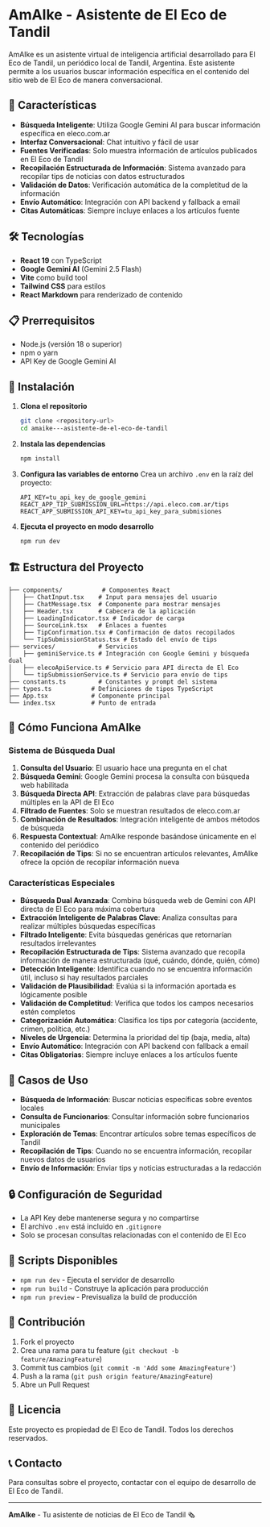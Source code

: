 # AmAIke - Asistente de El Eco de Tandil

AmAIke es un asistente virtual de inteligencia artificial desarrollado para El Eco de Tandil, un periódico local de Tandil, Argentina. Este asistente permite a los usuarios buscar información específica en el contenido del sitio web de El Eco de manera conversacional.

## 🚀 Características

- **Búsqueda Inteligente**: Utiliza Google Gemini AI para buscar información específica en eleco.com.ar
- **Interfaz Conversacional**: Chat intuitivo y fácil de usar
- **Fuentes Verificadas**: Solo muestra información de artículos publicados en El Eco de Tandil
- **Recopilación Estructurada de Información**: Sistema avanzado para recopilar tips de noticias con datos estructurados
- **Validación de Datos**: Verificación automática de la completitud de la información
- **Envío Automático**: Integración con API backend y fallback a email
- **Citas Automáticas**: Siempre incluye enlaces a los artículos fuente

## 🛠️ Tecnologías

- **React 19** con TypeScript
- **Google Gemini AI** (Gemini 2.5 Flash)
- **Vite** como build tool
- **Tailwind CSS** para estilos
- **React Markdown** para renderizado de contenido

## 📋 Prerrequisitos

- Node.js (versión 18 o superior)
- npm o yarn
- API Key de Google Gemini AI

## 🔧 Instalación

1. **Clona el repositorio**
   ```bash
   git clone <repository-url>
   cd amaike---asistente-de-el-eco-de-tandil
   ```

2. **Instala las dependencias**
   ```bash
   npm install
   ```

3. **Configura las variables de entorno**
   Crea un archivo `.env` en la raíz del proyecto:
   ```env
   API_KEY=tu_api_key_de_google_gemini
   REACT_APP_TIP_SUBMISSION_URL=https://api.eleco.com.ar/tips
   REACT_APP_SUBMISSION_API_KEY=tu_api_key_para_submisiones
   ```

4. **Ejecuta el proyecto en modo desarrollo**
   ```bash
   npm run dev
   ```

## 🏗️ Estructura del Proyecto

```
├── components/           # Componentes React
│   ├── ChatInput.tsx    # Input para mensajes del usuario
│   ├── ChatMessage.tsx  # Componente para mostrar mensajes
│   ├── Header.tsx       # Cabecera de la aplicación
│   ├── LoadingIndicator.tsx # Indicador de carga
│   ├── SourceLink.tsx   # Enlaces a fuentes
│   ├── TipConfirmation.tsx # Confirmación de datos recopilados
│   └── TipSubmissionStatus.tsx # Estado del envío de tips
├── services/            # Servicios
│   ├── geminiService.ts # Integración con Google Gemini y búsqueda dual
│   ├── elecoApiService.ts # Servicio para API directa de El Eco
│   └── tipSubmissionService.ts # Servicio para envío de tips
├── constants.ts         # Constantes y prompt del sistema
├── types.ts           # Definiciones de tipos TypeScript
├── App.tsx            # Componente principal
└── index.tsx          # Punto de entrada
```

## 🤖 Cómo Funciona AmAIke

### Sistema de Búsqueda Dual
1. **Consulta del Usuario**: El usuario hace una pregunta en el chat
2. **Búsqueda Gemini**: Google Gemini procesa la consulta con búsqueda web habilitada
3. **Búsqueda Directa API**: Extracción de palabras clave para búsquedas múltiples en la API de El Eco
4. **Filtrado de Fuentes**: Solo se muestran resultados de eleco.com.ar
5. **Combinación de Resultados**: Integración inteligente de ambos métodos de búsqueda
6. **Respuesta Contextual**: AmAIke responde basándose únicamente en el contenido del periódico
7. **Recopilación de Tips**: Si no se encuentran artículos relevantes, AmAIke ofrece la opción de recopilar información nueva

### Características Especiales
- **Búsqueda Dual Avanzada**: Combina búsqueda web de Gemini con API directa de El Eco para máxima cobertura
- **Extracción Inteligente de Palabras Clave**: Analiza consultas para realizar múltiples búsquedas específicas
- **Filtrado Inteligente**: Evita búsquedas genéricas que retornarían resultados irrelevantes
- **Recopilación Estructurada de Tips**: Sistema avanzado que recopila información de manera estructurada (qué, cuándo, dónde, quién, cómo)
- **Detección Inteligente**: Identifica cuando no se encuentra información útil, incluso si hay resultados parciales
- **Validación de Plausibilidad**: Evalúa si la información aportada es lógicamente posible
- **Validación de Completitud**: Verifica que todos los campos necesarios estén completos
- **Categorización Automática**: Clasifica los tips por categoría (accidente, crimen, política, etc.)
- **Niveles de Urgencia**: Determina la prioridad del tip (baja, media, alta)
- **Envío Automático**: Integración con API backend con fallback a email
- **Citas Obligatorias**: Siempre incluye enlaces a los artículos fuente

## 🎯 Casos de Uso

- **Búsqueda de Información**: Buscar noticias específicas sobre eventos locales
- **Consulta de Funcionarios**: Consultar información sobre funcionarios municipales
- **Exploración de Temas**: Encontrar artículos sobre temas específicos de Tandil
- **Recopilación de Tips**: Cuando no se encuentra información, recopilar nuevos datos de usuarios
- **Envío de Información**: Enviar tips y noticias estructuradas a la redacción

## 🔒 Configuración de Seguridad

- La API Key debe mantenerse segura y no compartirse
- El archivo `.env` está incluido en `.gitignore`
- Solo se procesan consultas relacionadas con el contenido de El Eco

## 📝 Scripts Disponibles

- `npm run dev` - Ejecuta el servidor de desarrollo
- `npm run build` - Construye la aplicación para producción
- `npm run preview` - Previsualiza la build de producción

## 🤝 Contribución

1. Fork el proyecto
2. Crea una rama para tu feature (`git checkout -b feature/AmazingFeature`)
3. Commit tus cambios (`git commit -m 'Add some AmazingFeature'`)
4. Push a la rama (`git push origin feature/AmazingFeature`)
5. Abre un Pull Request

## 📄 Licencia

Este proyecto es propiedad de El Eco de Tandil. Todos los derechos reservados.

## 📞 Contacto

Para consultas sobre el proyecto, contactar con el equipo de desarrollo de El Eco de Tandil.

---

**AmAIke** - Tu asistente de noticias de El Eco de Tandil 🗞️